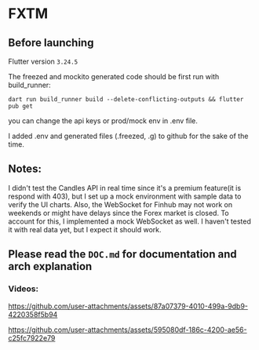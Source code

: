 # FXTM

## Before launching

Flutter version `3.24.5`

The freezed and mockito generated code should be first run with build_runner:

`dart run build_runner build --delete-conflicting-outputs && flutter pub get`

you can change the api keys or prod/mock env in .env file. 

I added .env and generated files (.freezed, .g) to github for the sake of the time.

## Notes:
I didn't test the Candles API in real time since it's a premium feature(it is respond with 403), but I set up a mock environment with sample data to verify the UI charts. Also, the WebSocket for Finhub may not work on weekends or might have delays since the Forex market is closed. To account for this, I implemented a mock WebSocket as well. I haven't tested it with real data yet, but I expect it should work.


## Please read the `DOC.md` for documentation and arch explanation

### Videos:



https://github.com/user-attachments/assets/87a07379-4010-499a-9db9-4220358f5b94


https://github.com/user-attachments/assets/595080df-186c-4200-ae56-c25fc7922e79

